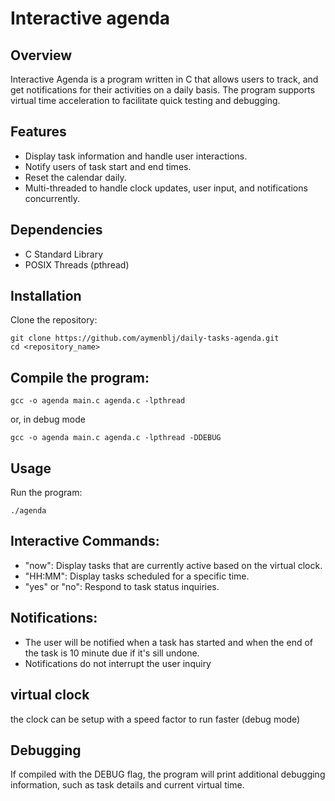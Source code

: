 # Interactive agenda
## Overview
Interactive Agenda is a program written in C that allows users to track, and get notifications for their activities on a daily basis. 
The program supports virtual time acceleration to facilitate quick testing and debugging.

## Features
* Display task information and handle user interactions.
* Notify users of task start and end times.
* Reset the calendar daily.
* Multi-threaded to handle clock updates, user input, and notifications concurrently.

## Dependencies
* C Standard Library
* POSIX Threads (pthread)

## Installation
Clone the repository:

```
git clone https://github.com/aymenblj/daily-tasks-agenda.git
cd <repository_name>
```

## Compile the program:

```
gcc -o agenda main.c agenda.c -lpthread
```
or, in debug mode
```
gcc -o agenda main.c agenda.c -lpthread -DDEBUG
```

## Usage
Run the program:

```
./agenda
```

## Interactive Commands:
* "now": Display tasks that are currently active based on the virtual clock.
* "HH:MM": Display tasks scheduled for a specific time.
* "yes" or "no": Respond to task status inquiries.

## Notifications:
* The user will be notified when a task has started and when the end of the task is 10 minute due if it's sill undone.
* Notifications do not interrupt the user inquiry

## virtual clock
the clock can be setup with a speed factor to run faster (debug mode) 

## Debugging
If compiled with the DEBUG flag, the program will print additional debugging information, such as task details and current virtual time.
